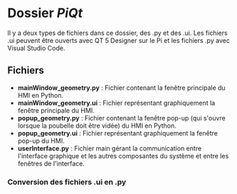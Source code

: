 # Dossier *PiQt*

Il y a deux types de fichiers dans ce dossier, des .py et des .ui. Les fichiers .ui peuvent être ouverts avec QT 5 Designer sur le Pi et les fichiers .py avec Visual Studio Code. 

## Fichiers

- **mainWindow_geometry.py** : Fichier contenant la fenêtre principale du HMI en Python.
- **mainWindow_geometry.ui** : Fichier représentant graphiquement la fenêtre principale du HMI.
- **popup_geometry.py** : Fichier contenant la fenêtre pop-up (qui s'ouvre lorsque la poubelle doit être vidée) du HMI en Python.
- **popup_geometry.ui** : Fichier représentant graphiquement la fenêtre pop-up du HMI.
- **userInterface.py** : Fichier main gérant la communication entre l'interface graphique et les autres composantes du système et entre les fenêtres de l'interface.

### Conversion des fichiers .ui en .py